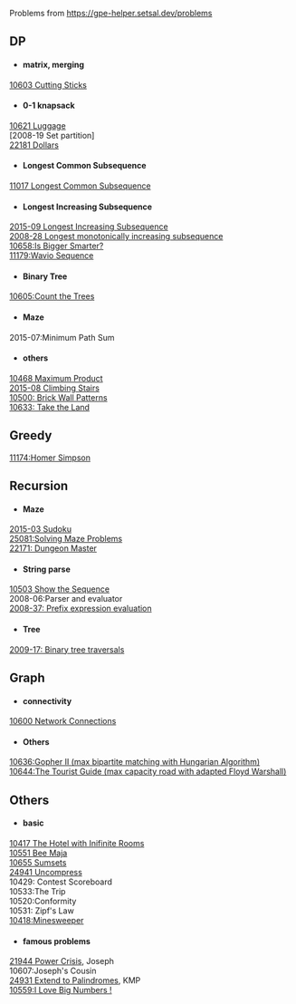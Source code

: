 Problems from https://gpe-helper.setsal.dev/problems

## DP
- #### matrix, merging
[10603 Cutting Sticks](https://github.com/zzzzz314314/GPE/blob/master/10603%20Cutting%20Sticks.cpp)
- #### 0-1 knapsack
[10621 Luggage](https://github.com/zzzzz314314/GPE/blob/master/10621%20Luggage.cpp)   
[2008-19 Set partition]  
[22181 Dollars](https://github.com/zzzzz314314/GPE/blob/master/22181%20Dollars.cpp)
- #### Longest Common Subsequence
[11017 Longest Common Subsequence](https://github.com/zzzzz314314/GPE/blob/master/11017%20Longest%20Common%20Subsequence.cpp)  

- #### Longest Increasing Subsequence  
[2015-09 Longest Increasing Subsequence](https://github.com/zzzzz314314/GPE/blob/master/2015-09%20Longest%20Increasing%20Subsequence.cpp)    
[2008-28 Longest monotonically increasing subsequence](https://github.com/zzzzz314314/GPE/blob/master/2008-28%20Longest%20monotonically%20increasing%20subsequence.cpp)   
[10658:Is Bigger Smarter?](https://github.com/zzzzz314314/GPE/blob/master/10658%20Is%20Bigger%20Smarter.cpp)  
[11179:Wavio Sequence](https://github.com/zzzzz314314/GPE/blob/master/11179%20Wavio%20Sequence.cpp)   
- #### Binary Tree
[10605:Count the Trees](https://github.com/zzzzz314314/GPE/blob/master/10605%20Count%20the%20Trees.cpp)    
- #### Maze  
2015-07:Minimum Path Sum  
- #### others
[10468 Maximum Product](https://github.com/zzzzz314314/GPE/blob/master/10468%20Maximum%20Product.cpp)  
[2015-08 Climbing Stairs](https://github.com/zzzzz314314/GPE/blob/master/2015-08%20Climbing%20Stairs.cpp)  
[10500: Brick Wall Patterns](https://github.com/zzzzz314314/GPE/blob/master/10500%20Brick%20Wall%20Patterns.cpp)     
[10633: Take the Land](https://github.com/zzzzz314314/GPE/blob/master/10633%20Take%20the%20land.cpp)  


## Greedy
[11174:Homer Simpson](https://github.com/zzzzz314314/GPE/blob/master/11174%20Homer%20Simpson%20(greedy).cpp)  

## Recursion
- #### Maze
[2015-03 Sudoku](https://github.com/zzzzz314314/GPE/blob/master/2015-03%20Sudoku.cpp)  
[25081:Solving Maze Problems](https://github.com/zzzzz314314/GPE/blob/master/25081%20Solving%20Maze%20Problems.cpp)  
[22171: Dungeon Master](https://github.com/zzzzz314314/GPE/blob/master/22171%20Dungeon%20Master.cpp)  
- #### String parse
[10503 Show the Sequence](https://github.com/zzzzz314314/GPE/blob/master/10503%20Show%20the%20Sequence.cpp)  
2008-06:Parser and evaluator  
[2008-37: Prefix expression evaluation](https://github.com/zzzzz314314/GPE/blob/master/2008-37%20Prefix%20expression%20evaluation.cpp)    

- #### Tree
[2009-17: Binary tree traversals](https://github.com/zzzzz314314/GPE/blob/master/2009-17%20Binary%20tree%20traversals.cpp)    

## Graph
- #### connectivity
[10600 Network Connections](https://github.com/zzzzz314314/GPE/blob/master/10600%20Network%20Connections.cpp)
- #### Others
[10636:Gopher II (max bipartite matching with Hungarian Algorithm)](https://github.com/zzzzz314314/GPE/blob/master/Problem%20A%20Gopher%20II.cpp)  
[10644:The Tourist Guide (max capacity road with adapted Floyd Warshall)](https://github.com/zzzzz314314/GPE/blob/master/10644%20The%20Tourist%20Guide.cpp)  

## Others
- #### basic
[10417 The Hotel with Inifinite Rooms](https://github.com/zzzzz314314/GPE/blob/master/10417%20The%20Hotel%20with%20Inifinite%20Rooms.cpp)  
[10551 Bee Maja](https://github.com/zzzzz314314/GPE/blob/master/10551%20Bee%20Maja.cpp)  
[10655 Sumsets](https://github.com/zzzzz314314/GPE/blob/master/10655%20Sumsets.cpp)  
[24941 Uncompress](https://github.com/zzzzz314314/GPE/blob/master/24941%20Uncompress.cpp)  
10429: Contest Scoreboard  
10533:The Trip  
10520:Conformity  
10531: Zipf's Law  
[10418:Minesweeper](https://github.com/zzzzz314314/GPE/blob/master/10418%20Minesweeper.cpp)  

- #### famous problems
[21944 Power Crisis](https://github.com/zzzzz314314/GPE/blob/master/21944%20Power%20Crisis.cpp), Joseph  
10607:Joseph's Cousin  
[24931 Extend to Palindromes](https://github.com/zzzzz314314/GPE/blob/master/24931%20Extend%20to%20Palindromes.cpp), KMP  
[10559:I Love Big Numbers !](https://github.com/zzzzz314314/GPE/blob/master/10559%20I%20love%20Big%20Numbers.cpp)   
